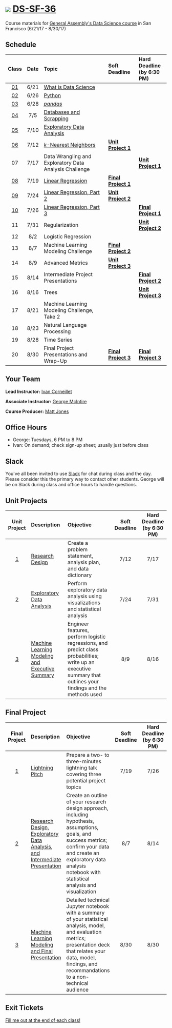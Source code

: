 # ![](https://ga-dash.s3.amazonaws.com/production/assets/logo-9f88ae6c9c3871690e33280fcf557f33.png) [DS-SF-36](https://github.com/ga-students/DS-SF-36)

Course materials for [General Assembly's Data Science course](https://generalassemb.ly/education/data-science/san-francisco) in San Francisco (6/21/17 - 8/30/17)

## Schedule

| Class | Date | Topic | Soft Deadline | Hard Deadline<br/>(by 6:30 PM) |
|:---:|:---:|:---|:---|:---|
| [01](./classes/01) | 6/21 | [What is Data Science](./classes/01) | | |
| [02](./classes/02) | 6/26 | [Python](./classes/02) | | |
| [03](./classes/03) | 6/28 | [_pandas_](./classes/03) | | |
| [04](./classes/04) | 7/5 | [Databases and Scrapping](./classes/04) | | |
| [05](./classes/05) | 7/10 | [Exploratory Data Analysis](./classes/05) | | |
| [06](./classes/06) | 7/12 | [_k_-Nearest Neighbors](./classes/06) | **[Unit Project 1](./unit-project/1)** | |
| 07 | 7/17 | Data Wrangling and Exploratory Data Analysis Challenge | | **[Unit Project 1](./unit-project/1)** |
| [08](./classes/08) | 7/19 | [Linear Regression](./classes/08) | **[Final Project 1](./final-project/1)** | |
| [09](./classes/09) | 7/24 | [Linear Regression, Part 2](./classes/09) | **[Unit Project 2](./unit-project/2)** | |
| [10](./classes/10) | 7/26 | [Linear Regression, Part 3](./classes/10) | | **[Final Project 1](./final-project/1)** |
| 11 | 7/31 | Regularization | | **[Unit Project 2](./unit-project/2)** |
| 12 | 8/2 | Logistic Regression | | |
| 13 | 8/7 | Machine Learning Modeling Challenge | **[Final Project 2](./final-project/2)** | |
| 14 | 8/9 | Advanced Metrics | **[Unit Project 3](./unit-project/3)** | |
| 15 | 8/14 | Intermediate Project Presentations | | **[Final Project 2](./final-project/2)** |
| 16 | 8/16 | Trees | | **[Unit Project 3](./unit-project/3)** |
| 17 | 8/21 | Machine Learning Modeling Challenge, Take 2 | | |
| 18 | 8/23 | Natural Language Processing | | |
| 19 | 8/28 | Time Series | | |
| 20 | 8/30 | Final Project Presentations and Wrap-Up | **[Final Project 3](./final-project/3)** | **[Final Project 3](./final-project/3)** |

## Your Team

**Lead Instructor:** [Ivan Corneillet](mailto:ivan@paspeur.com)

**Associate Instructor:** [George McIntire](mailto:geo.mcintire@gmail.com)

**Course Producer:** [Matt Jones](mailto:matthew.jones@generalassemb.ly)

## Office Hours

- George: Tuesdays, 6 PM to 8 PM
- Ivan: On demand; check sign-up sheet; usually just before class

## Slack

You've all been invited to use [Slack](https://ds-sf-36.slack.com) for chat during class and the day.  Please consider this the primary way to contact other students.  George will be on Slack during class and office hours to handle questions.

## Unit Projects

| Unit Project | Description | Objective | Soft Deadline | Hard Deadline<br/>(by 6:30 PM) |
|:---:|:---|:---|:---:|:---:|
| [1](./unit-project/1) | [Research Design](./unit-project/1) | Create a problem statement, analysis plan, and data dictionary | 7/12 | 7/17 |
| [2](./unit-project/2) | [Exploratory Data Analysis](./unit-project/2) | Perform exploratory data analysis using visualizations and statistical analysis | 7/24 | 7/31 |
| [3](./unit-project/3) | [Machine Learning Modeling and Executive Summary](./unit-project/3) | Engineer features, perform logistic regressions, and predict class probabilities; write up an executive summary that outlines your findings and the methods used | 8/9 | 8/16 |

## Final Project

| Final Project | Description | Objective | Soft Deadline | Hard Deadline<br/>(by 6:30 PM) |
|:---:|:---|:---|:---:|:---:|
| [1](./final-project/1) | [Lightning Pitch](./final-project/1) | Prepare a two- to three-minutes lightning talk covering three potential project topics | 7/19 | 7/26 |
| [2](./final-project/2) | [Research Design, Exploratory Data Analysis, and Intermediate Presentation](./final-project/2) | Create an outline of your research design approach, including hypothesis, assumptions, goals, and success metrics; confirm your data and create an exploratory data analysis notebook with statistical analysis and visualization | 8/7 | 8/14 |
| [3](./final-project/3) | [Machine Learning Modeling and Final Presentation](./final-project/3) | Detailed technical Jupyter notebook with a summary of your statistical analysis, model, and evaluation metrics; presentation deck that relates your data, model, findings, and recommandations to a non-technical audience | 8/30 | 8/30 |

## Exit Tickets

[Fill me out at the end of each class!](http://tiny.cc/ds-sf-36)
